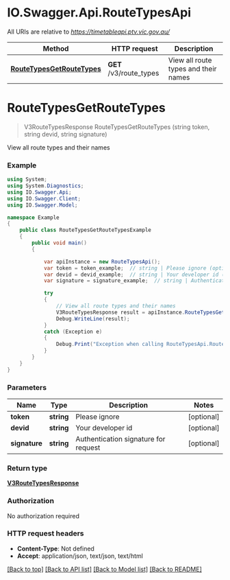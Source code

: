 # IO.Swagger.Api.RouteTypesApi

All URIs are relative to *https://timetableapi.ptv.vic.gov.au/*

Method | HTTP request | Description
------------- | ------------- | -------------
[**RouteTypesGetRouteTypes**](RouteTypesApi.md#routetypesgetroutetypes) | **GET** /v3/route_types | View all route types and their names

<a name="routetypesgetroutetypes"></a>
# **RouteTypesGetRouteTypes**
> V3RouteTypesResponse RouteTypesGetRouteTypes (string token, string devid, string signature)

View all route types and their names

### Example
```csharp
using System;
using System.Diagnostics;
using IO.Swagger.Api;
using IO.Swagger.Client;
using IO.Swagger.Model;

namespace Example
{
    public class RouteTypesGetRouteTypesExample
    {
        public void main()
        {

            var apiInstance = new RouteTypesApi();
            var token = token_example;  // string | Please ignore (optional) 
            var devid = devid_example;  // string | Your developer id (optional) 
            var signature = signature_example;  // string | Authentication signature for request (optional) 

            try
            {
                // View all route types and their names
                V3RouteTypesResponse result = apiInstance.RouteTypesGetRouteTypes(token, devid, signature);
                Debug.WriteLine(result);
            }
            catch (Exception e)
            {
                Debug.Print("Exception when calling RouteTypesApi.RouteTypesGetRouteTypes: " + e.Message );
            }
        }
    }
}
```

### Parameters

Name | Type | Description  | Notes
------------- | ------------- | ------------- | -------------
 **token** | **string**| Please ignore | [optional] 
 **devid** | **string**| Your developer id | [optional] 
 **signature** | **string**| Authentication signature for request | [optional] 

### Return type

[**V3RouteTypesResponse**](V3RouteTypesResponse.md)

### Authorization

No authorization required

### HTTP request headers

 - **Content-Type**: Not defined
 - **Accept**: application/json, text/json, text/html

[[Back to top]](#) [[Back to API list]](../README.md#documentation-for-api-endpoints) [[Back to Model list]](../README.md#documentation-for-models) [[Back to README]](../README.md)

